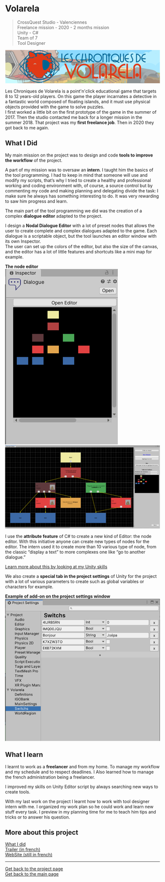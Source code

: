 # Volarela
> CrossQuest Studio - Valenciennes    
> Freelance mission - 2020 - 2 months mission  
> Unity - C#  
> Team of 7  
> Tool Designer  

![Banner](https://github.com/LouisViktorCeleyron/Portfolio/blob/master/Projects/Volarela/Pictures/Banner.png)

Les Chroniques de Volarela is a point'n'click educational game that targets 8 to 12 years-old players. On this game the player incarnates a detective in a fantastic world composed of floating islands, and it must use physical objects provided with the game to solve puzzles.  
I first worked a little bit on the first prototype of the game in the summer of 2017. Then the studio contacted me back for a longer mission in the summer 2018. That project was my **first freelance job**. Then in 2020 they got back to me again.   

## What I Did
My main mission on the project was to design and code **tools to improve the workflow** of the project.   

A part of my mission was to oversaw an **intern**. I taught him the basics of the tool programming. I had to keep in mind that someone will use and modify my scripts, that’s why I tried to create a healthy and professional working and coding environment with, of course, a source control but by commenting my code and making planning and delegating divide the task: I make sure he always has something interesting to do. It was very rewarding to saw him progress and learn.  

The main part of the tool programming we did was the creation of a complex **dialogue editor** adapted to the project.   

I design a **Nodal Dialogue Editor** with a lot of preset nodes that allows the user to create complete and complex dialogues adapted to the game. Each dialogue is a scriptable object, but the tool launches an editor window with its own Inspector.   
The user can set up the colors of the editor, but also the size of the canvas, and the editor has a lot of little features and shortcuts like a mini map for example.   

**The node editor**  
![Parameters](https://github.com/LouisViktorCeleyron/Portfolio/blob/master/Projects/Volarela/Pictures/OpenDialogue.png)  
![Node Editor](https://github.com/LouisViktorCeleyron/Portfolio/blob/master/Projects/Volarela/Pictures/DialogueEditor.png)

I use the **attribute feature** of C# to create a new kind of Editor: the node editor. With this initiative anyone can create new types of nodes for the editor. The intern used it to create more than 10 various type of node, from the classic “display a text” to more complexes one like “go to another dialogue.”    

[Learn more about this by looking at my Unity skills](https://github.com/LouisViktorCeleyron/Portfolio/blob/master/Skills/UnitySkills.md#tool-design-in-unity)

We also create a **special tab in the project settings** of Unity for the project with a lot of various parameters to create such as global variables or characters for example.  

**Example of add-on on the project settings window**  
![Parameters](https://github.com/LouisViktorCeleyron/Portfolio/blob/master/Projects/Volarela/Pictures/ProjectSettings.png)


## What I learn

I learnt to work as a **freelancer** and from my home. To manage my workflow and my schedule and to respect deadlines. I Also learned how to manage the french administration being a freelancer.  

I improved my skills on Unity Editor script by always searching new ways to create tools.  

With my last work on the project I learnt how to work with tool designer intern with me. I organized my work plan so he could work and learn new stuff every task. I preview in my planning time for me to teach him tips and tricks or to answer his question.

## More about this project

[What I did](nothing.com)  
[Trailer (in french)](https://www.youtube.com/watch?v=JaBq8_KsXBI)  
[WebSite (still in french)](https://www.volarela.com/)  

***

[Get back to the project page](https://github.com/LouisViktorCeleyron/Portfolio/blob/master/Projects/MyProjects.md)  
[Get back to the main page](https://github.com/LouisViktorCeleyron/Portfolio/blob/master/README.md)
